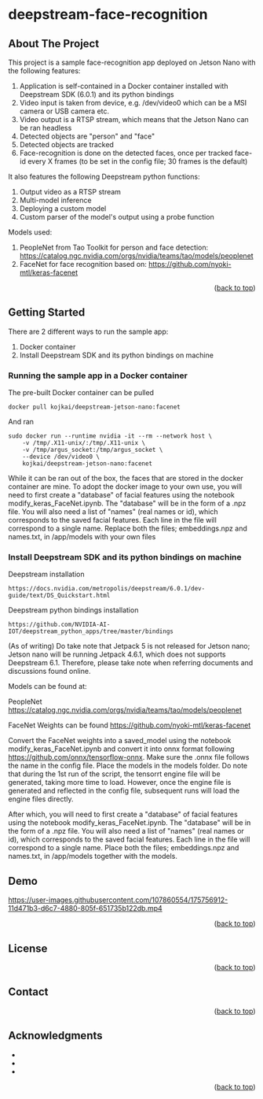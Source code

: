 # deepstream-face-recognition

<div id="top"></div>

<!-- ABOUT THE PROJECT -->
## About The Project

This project is a sample face-recognition app deployed on Jetson Nano with the following features:

1. Application is self-contained in a Docker container installed with Deepstream SDK (6.0.1) and its python bindings
2. Video input is taken from device, e.g. /dev/video0 which can be a MSI camera or USB camera etc.
3. Video output is a RTSP stream, which means that the Jetson Nano can be ran headless
4. Detected objects are "person" and "face"
5. Detected objects are tracked
6. Face-recognition is done on the detected faces, once per tracked face-id every X frames (to be set in the config file; 30 frames is the default)

It also features the following Deepstream python functions:

1. Output video as a RTSP stream
2. Multi-model inference
3. Deploying a custom model
4. Custom parser of the model's output using a probe function

Models used:

1. PeopleNet from Tao Toolkit for person and face detection: https://catalog.ngc.nvidia.com/orgs/nvidia/teams/tao/models/peoplenet
2. FaceNet for face recognition based on: https://github.com/nyoki-mtl/keras-facenet

<p align="right">(<a href="#top">back to top</a>)</p>


<!-- GETTING STARTED -->
## Getting Started

There are 2 different ways to run the sample app:

1. Docker container
2. Install Deepstream SDK and its python bindings on machine

### Running the sample app in a Docker container

The pre-built Docker container can be pulled 

```
docker pull kojkai/deepstream-jetson-nano:facenet
```

And ran

```
sudo docker run --runtime nvidia -it --rm --network host \
    -v /tmp/.X11-unix/:/tmp/.X11-unix \
    -v /tmp/argus_socket:/tmp/argus_socket \
    --device /dev/video0 \
    kojkai/deepstream-jetson-nano:facenet
```

  While it can be ran out of the box, the faces that are stored in the docker container are mine. 
  To adopt the docker image to your own use, you will need to first create a "database" of facial features using the notebook modify_keras_FaceNet.ipynb. The "database" will be in the form of a .npz file. 
  You will also need a list of "names" (real names or id), which corresponds to the saved facial features. Each line in the file will correspond to a single name.
  Replace both the files; embeddings.npz and names.txt, in /app/models with your own files

### Install Deepstream SDK and its python bindings on machine

Deepstream installation
```
https://docs.nvidia.com/metropolis/deepstream/6.0.1/dev-guide/text/DS_Quickstart.html
```

Deepstream python bindings installation
```
https://github.com/NVIDIA-AI-IOT/deepstream_python_apps/tree/master/bindings
```

(As of writing)
Do take note that Jetpack 5 is not released for Jetson nano; Jetson nano will be running Jetpack 4.6.1, which does not supports Deepstream 6.1. Therefore, please take note when referring documents and discussions found online.

Models can be found at:

PeopleNet https://catalog.ngc.nvidia.com/orgs/nvidia/teams/tao/models/peoplenet

FaceNet Weights can be found https://github.com/nyoki-mtl/keras-facenet

Convert the FaceNet weights into a saved_model using the notebook modify_keras_FaceNet.ipynb and convert it into onnx format following https://github.com/onnx/tensorflow-onnx. Make sure the .onnx file follows the name in the config file. Place the models in the models folder. Do note that during the 1st run of the script, the tensorrt engine file will be generated, taking more time to load. However, once the engine file is generated and reflected in the config file, subsequent runs will load the engine files directly.

After which, you will need to first create a "database" of facial features using the notebook modify_keras_FaceNet.ipynb. The "database" will be in the form of a .npz file. You will also need a list of "names" (real names or id), which corresponds to the saved facial features. Each line in the file will correspond to a single name. Place both the files; embeddings.npz and names.txt, in /app/models together with the models.

<!-- USAGE EXAMPLES -->
## Demo

https://user-images.githubusercontent.com/107860554/175756912-11d471b3-d6c7-4880-805f-651735b122db.mp4




<p align="right">(<a href="#top">back to top</a>)</p>


<!-- LICENSE -->
## License



<p align="right">(<a href="#top">back to top</a>)</p>



<!-- CONTACT -->
## Contact


<p align="right">(<a href="#top">back to top</a>)</p>



<!-- ACKNOWLEDGMENTS -->
## Acknowledgments

* []()
* []()
* []()

<p align="right">(<a href="#top">back to top</a>)</p>



<!-- MARKDOWN LINKS & IMAGES -->
<!-- https://www.markdownguide.org/basic-syntax/#reference-style-links -->
[contributors-shield]: https://img.shields.io/github/contributors/github_username/repo_name.svg?style=for-the-badge
[contributors-url]: https://github.com/github_username/repo_name/graphs/contributors
[forks-shield]: https://img.shields.io/github/forks/github_username/repo_name.svg?style=for-the-badge
[forks-url]: https://github.com/github_username/repo_name/network/members
[stars-shield]: https://img.shields.io/github/stars/github_username/repo_name.svg?style=for-the-badge
[stars-url]: https://github.com/github_username/repo_name/stargazers
[issues-shield]: https://img.shields.io/github/issues/github_username/repo_name.svg?style=for-the-badge
[issues-url]: https://github.com/github_username/repo_name/issues
[license-shield]: https://img.shields.io/github/license/github_username/repo_name.svg?style=for-the-badge
[license-url]: https://github.com/github_username/repo_name/blob/master/LICENSE.txt
[linkedin-shield]: https://img.shields.io/badge/-LinkedIn-black.svg?style=for-the-badge&logo=linkedin&colorB=555
[linkedin-url]: https://linkedin.com/in/linkedin_username
[product-screenshot]: images/screenshot.png
